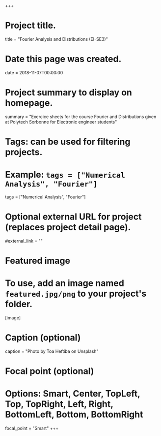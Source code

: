 +++
# Project title.
title = "Fourier Analysis and Distributions (EI-SE3)"

# Date this page was created.
date = 2018-11-07T00:00:00

# Project summary to display on homepage.
summary = "Exercice sheets for the course Fourier and Distributions given at Polytech Sorbonne for Electronic engineer students"

# Tags: can be used for filtering projects.
# Example: `tags = ["Numerical Analysis", "Fourier"]`
tags = ["Numerical Analysis", "Fourier"]

# Optional external URL for project (replaces project detail page).
#external_link = ""

# Featured image
# To use, add an image named `featured.jpg/png` to your project's folder. 
[image]
  # Caption (optional)
  caption = "Photo by Toa Heftiba on Unsplash"

  # Focal point (optional)
  # Options: Smart, Center, TopLeft, Top, TopRight, Left, Right, BottomLeft, Bottom, BottomRight
  focal_point = "Smart"
+++
